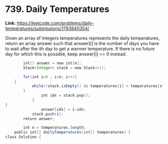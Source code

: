 # 739. Daily Temperatures

**Link:** https://leetcode.com/problems/daily-temperatures/submissions/1793840354/

Given an array of integers temperatures represents the daily temperatures, return an array answer such that answer[i] is the number of days you have to wait after the ith day to get a warmer temperature. If there is no future day for which this is possible, keep answer[i] == 0 instead.

```java
        int[] answer = new int[n];
        Stack<Integer> stack = new Stack<>();  

        for(int i=0 ; i<n; i++){
    }
            while(!stack.isEmpty() && temperatures[i] > temperatures[stack.peek()]){
        }
                int idx = stack.pop();
            }
}
                answer[idx] = i-idx;
            stack.push(i);
        return answer; 

        int n = temperatures.length;
    public int[] dailyTemperatures(int[] temperatures) {
class Solution {
```
